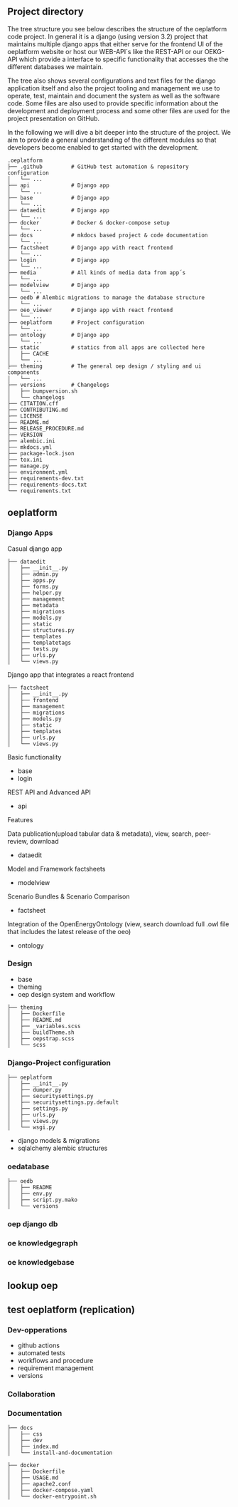 <!--
SPDX-FileCopyrightText: 2025 Jonas Huber <https://github.com/jh-RLI> © Reiner Lemoine Institut

SPDX-License-Identifier: CC0-1.0
-->

## Project directory

The tree structure you see below describes the structure of the oeplatform code
project. In general it is a django (using version 3.2) project that maintains
multiple django apps that either serve for the frontend UI of the oeplatform
website or host our WEB-API´s like the REST-API or our OEKG-API which provide a
interface to specific functionality that accesses the the different databases we
maintain.

The tree also shows several configurations and text files for the django
application itself and also the project tooling and management we use to
operate, test, maintain and document the system as well as the software code.
Some files are also used to provide specific information about the development
and deployment process and some other files are used for the project
presentation on GitHub.

In the following we will dive a bit deeper into the structure of the project. We
aim to provide a general understanding of the different modules so that
developers become enabled to get started with the development.

```plaintext
.oeplatform
├── .github         # GitHub test automation & repository configuration
│   └── ...
├── api             # Django app
│   └── ...
├── base            # Django app
│   └── ...
├── dataedit        # Django app
│   └── ...
├── docker          # Docker & docker-compose setup
│   └── ...
├── docs            # mkdocs based project & code documentation
│   └── ...
├── factsheet       # Django app with react frontend
│   └── ...
├── login           # Django app
│   └── ...
├── media           # All kinds of media data from app´s
│   └── ...
├── modelview       # Django app
│   └── ...
├── oedb # Alembic migrations to manage the database structure
│   └── ...
├── oeo_viewer      # Django app with react frontend
│   └── ...
├── oeplatform      # Project configuration
│   └── ...
├── ontology        # Django app
│   └── ...
├── static          # statics from all apps are collected here
│   ├── CACHE
│   └── ...
├── theming         # The general oep design / styling and ui components
│   └── ...
├── versions        # Changelogs
│   ├── bumpversion.sh
│   └── changelogs
├── CITATION.cff
├── CONTRIBUTING.md
├── LICENSE
├── README.md
├── RELEASE_PROCEDURE.md
├── VERSION
├── alembic.ini
├── mkdocs.yml
├── package-lock.json
├── tox.ini
├── manage.py
├── environment.yml
├── requirements-dev.txt
├── requirements-docs.txt
└── requirements.txt
```

## oeplatform

### Django Apps

Casual django app

```plaintext
├── dataedit
│   ├── __init__.py
│   ├── admin.py
│   ├── apps.py
│   ├── forms.py
│   ├── helper.py
│   ├── management
│   ├── metadata
│   ├── migrations
│   ├── models.py
│   ├── static
│   ├── structures.py
│   ├── templates
│   ├── templatetags
│   ├── tests.py
│   ├── urls.py
│   └── views.py
```

Django app that integrates a react frontend

```plaintext
├── factsheet
│   ├── __init__.py
│   ├── frontend
│   ├── management
│   ├── migrations
│   ├── models.py
│   ├── static
│   ├── templates
│   ├── urls.py
│   └── views.py
```

Basic functionality

- base
- login

REST API and Advanced API

- api

Features

Data publication(upload tabular data & metadata), view, search, peer-review,
download

- dataedit

Model and Framework factsheets

- modelview

Scenario Bundles & Scenario Comparison

- factsheet

Integration of the OpenEnergyOntology (view, search download full .owl file that
includes the latest release of the oeo)

- ontology

### Design

- base
- theming
- oep design system and workflow

```plaintext
├── theming
│   ├── Dockerfile
│   ├── README.md
│   ├── _variables.scss
│   ├── buildTheme.sh
│   ├── oepstrap.scss
│   └── scss
```

### Django-Project configuration

```plaintext
├── oeplatform
│   ├── __init__.py
│   ├── dumper.py
│   ├── securitysettings.py
│   ├── securitysettings.py.default
│   ├── settings.py
│   ├── urls.py
│   ├── views.py
│   └── wsgi.py
```

- django models & migrations
- sqlalchemy alembic structures

### oedatabase

```plaintext
├── oedb
│   ├── README
│   ├── env.py
│   ├── script.py.mako
│   └── versions
```

### oep django db

### oe knowledgegraph

### oe knowledgebase

## lookup oep

## test oeplatform (replication)

### Dev-opperations

- github actions
- automated tests
- workflows and procedure
- requirement management
- versions

### Collaboration

### Documentation

```plaintext
├── docs
│   ├── css
│   ├── dev
│   ├── index.md
│   └── install-and-documentation
```

```plaintext
├── docker
│   ├── Dockerfile
│   ├── USAGE.md
│   ├── apache2.conf
│   ├── docker-compose.yaml
│   └── docker-entrypoint.sh
```
